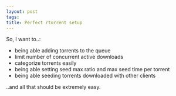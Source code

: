 ```yaml
---
layout: post
tags: 
title: Perfect rtorrent setup
---
```


So, I want to..:

* being able adding torrents to the queue
* limit number of concurrent active downloads
* categorize torrents easily
* being able setting seed max ratio and max seed time per torrent
* being able seeding torrents downloaded with other clients

..and all that should be extremely easy.
